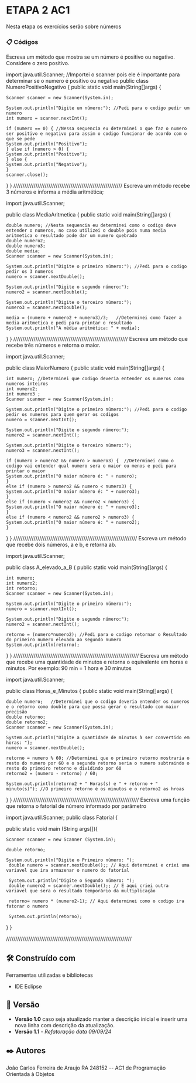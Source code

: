 # ETAPA 2 AC1

Nesta etapa os exercícios serão sobre números

### 📋 Códigos
Escreva um método que mostra se um número é positivo ou negativo. Considere o zero positivo.

import java.util.Scanner; //Importei o scanner pois ele é importante para determinar se o numero é positivo ou negativo
public class NumeroPositivoNegativo {
    public static void main(String[]args) {
	

    Scanner scanner = new Scanner(System.in); 

    System.out.println("Digite um número:"); //Pedi para o codigo pedir um numero
    int numero = scanner.nextInt();

    if (numero == 0) { //Nessa sequencia eu determinei o que faz o numero ser positivo e negativo para assim o codigo funcionar de acordo com o que se pede
    System.out.println("Positivo");
    } else if (numero > 0) {
    System.out.println("Positivo");
    } else {
    System.out.println("Negativo");
    }
    scanner.close();
}
}
///////////////////////////////////////////////////////////
Escreva um método recebe 3 números e informa a média aritmética;

import java.util.Scanner;

public class MediaAritmetica {
    public static void main(String[]args) {
	
    double numero; //Nesta sequencia eu determinei como o codigo deve entender o numeros, no caso utilizei o double pois numa media aritmetica o resultado pode dar um numero quebrado
    double numero2;
    double numero3;
    double media;
    Scanner scanner = new Scanner(System.in);

    System.out.println("Digite o primeiro número:"); //Pedi para o codigo pedir os 3 numeros 
    numero = scanner.nextDouble();

    System.out.println("Digite o segundo número:");
    numero2 = scanner.nextDouble();

    System.out.println("Digite o terceiro número:");
    numero3 = scanner.nextDouble();

    media = (numero + numero2 + numero3)/3;   //Determinei como fazer a media aritmetica e pedi para printar o resultado
    System.out.println("A média aritmética: " + media);

}
}
//////////////////////////////////////////////////////////////
Escreva um método que recebe três números e retorna o maior.

import java.util.Scanner;

public class MaiorNumero {
    public static void main(String[]args) {

    int numero; //Determinei que codigo deveria entender os numeros como numeros inteiros 
    int numero2;
    int numero3 ;
    Scanner scanner = new Scanner(System.in);

    System.out.println("Digite o primeiro número:"); //Pedi para o codigo pedir os numeros para quem gerar os codigos
    numero = scanner.nextInt();

    System.out.println("Digite o segundo número:");
    numero2 = scanner.nextInt();

    System.out.println("Digite o terceiro número:");
    numero3 = scanner.nextInt();

    if (numero > numero2 && numero > numero3) {  //Determinei como o codigo vai entender qual numero sera o maior ou menos e pedi para printar o maior
    System.out.println("O maior número é: " + numero);
    }
    else if (numero > numero2 && numero < numero3) {
    System.out.println("O maior número é: " + numero3); 
    }
    else if (numero < numero2 && numero2 < numero3) {
    System.out.println("O maior número é: " + numero3); 
    }
    else if (numero < numero2 && numero2 > numero3) {
    System.out.println("O maior número é: " + numero2); 
    }
}
}
///////////////////////////////////////////////////////////////////
Escreva um método que recebe dois números, a e b, e retorna ab.

import java.util.Scanner;

public class A_elevado_a_B {
    public static void main(String[]args) {
	
    int numero;
    int numero2;
    int retorno;
    Scanner scanner = new Scanner(System.in);

    System.out.println("Digite o primeiro número:");
    numero = scanner.nextInt();

    System.out.println("Digite o segundo número:");
    numero2 = scanner.nextInt();

    retorno = (numero*numero2); //Pedi para o codigo retornar o Resultado do primeiro numero elevado ao segundo numero
    System.out.println(retorno);

}
}
////////////////////////////////////////////////////////////////////
Escreva um método que recebe uma quantidade de minutos e retorna o equivalente em horas e minutos.
Por exemplo: 90 min = 1 hora e 30 minutos

import java.util.Scanner;

public class Horas_e_Minutos {
    public static void main(String[]args) {
	
    double numero;   //Determinei que o codigo deveria entender os numeros e o retorno como double para que possa gerar o resultado com maior precisão
    double retorno;
    double retorno2;
    Scanner scanner = new Scanner(System.in);

    System.out.println("Digite a quantidade de minutos à ser convertido em horas: ");
    numero = scanner.nextDouble();

    retorno = numero % 60; //Determinei que o primeiro retorno mostraria o resto do numero por 60 e o segundo retorno seria o numero subtraindo o resto do primeiro retorno e dividindo por 60
    retorno2 = (numero - retorno) / 60;

    System.out.println(retorno2 + " Horas(s) e " + retorno + " minuto(s)"); //O primeiro retorno é os minutos e o retorno2 as hroas

}
} 
////////////////////////////////////////////////////////////////////
Escreva uma função que retorna o fatorial de número informado por parâmetro

import java.util.Scanner;
public class Fatorial {

public static void main (String args[]){

	Scanner scanner = new Scanner (System.in);
	
	double retorno;
	
	System.out.println("Digite o Primeiro número: ");
     double numero = scanner.nextDouble();; // Aqui determinei e criei uma variavel que ira armazenar o numero do fatorial
    
     System.out.println("Digite o Segundo número: ");
     double numero2 = scanner.nextDouble();; // E aqui criei outra variavel que sera o resultado temporário da multiplicação

     retorno= numero * (numero2-1); // Aqui determinei como o codigo ira fatorar o numero
     
     System.out.println(retorno); 
  }
  }
  
////////////////////////////////////////////////////////////////////
## 🛠️ Construído com

Ferramentas utilizadas e bibliotecas

* IDE Eclipse

## 📌 Versão

* **Versão 1.0** caso seja atualizado manter a descrição inicial e inserir uma nova linha com descrição da atualização.
* **Versão 1.1** - *Refatoração* *data 09/09/24*

## ✒️ Autores

João Carlos Ferreira de Araujo RA 248152 -- AC1 de Programação Orientada à Objetos

